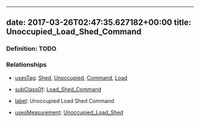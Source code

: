 
---
date: 2017-03-26T02:47:35.627182+00:00
title: Unoccupied_Load_Shed_Command
---
### Definition: TODO

### Relationships

* [usesTag](https://brickschema.org/schema/1.0/BrickFrame#usesTag): [Shed](https://brickschema.org/schema/1.0/BrickTag#Shed), [Unoccupied](https://brickschema.org/schema/1.0/BrickTag#Unoccupied), [Command](https://brickschema.org/schema/1.0/BrickTag#Command), [Load](https://brickschema.org/schema/1.0/BrickTag#Load)

* [subClassOf](http://www.w3.org/2000/01/rdf-schema#subClassOf): [Load_Shed_Command](https://brickschema.org/schema/1.0/Brick#Load_Shed_Command)

* [label](http://www.w3.org/2000/01/rdf-schema#label): Unoccupied Load Shed Command

* [usesMeasurement](https://brickschema.org/schema/1.0/BrickFrame#usesMeasurement): [Unoccupied_Load_Shed](https://brickschema.org/schema/1.0/Brick#Unoccupied_Load_Shed)
